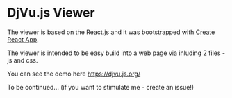 # DjVu.js Viewer

The viewer is based on the React.js and it was bootstrapped with [Create React App](https://github.com/facebookincubator/create-react-app).

The viewer is intended to be easy build into a web page via inluding 2 files - js and css.

You can see the demo here https://djvu.js.org/

To be continued... (if you want to stimulate me - create an issue!)
